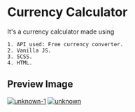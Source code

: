 # Currency Calculator
It's a currency calculator made using 
```cli
1. API used: Free currency converter.
2. Vanilla JS.
3. SCSS.
4. HTML.
```

## Preview Image
<a href="https://ibb.co/n6zJyPP"><img src="https://i.ibb.co/34BZbRR/unknown-1.png" alt="unknown-1" border="0"></a>
<a href="https://ibb.co/RTgDxZH"><img src="https://i.ibb.co/60yW3Vs/unknown.png" alt="unknown" border="0"></a>
